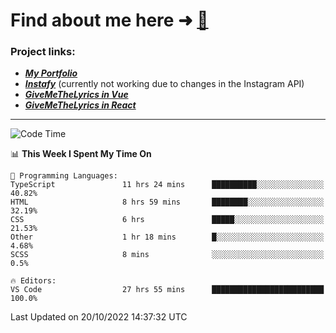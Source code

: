 # Find about me here ➜ [🧑](https://pauabella.dev)

### Project links:
- ***[My Portfolio](https://pauabella.dev)***
- ***[Instafy](https://instafy.me)*** (currently not working due to changes in the Instagram API)
- ***[GiveMeTheLyrics in Vue](https://lyrics.pauabella.dev)***
- ***[GiveMeTheLyrics in React](https://pauabella.dev/GiveMeTheLyrics)***

---
<!--START_SECTION:waka-->
![Code Time](http://img.shields.io/badge/Code%20Time-1%2C571%20hrs%206%20mins-blue)

📊 **This Week I Spent My Time On** 

```text
💬 Programming Languages: 
TypeScript               11 hrs 24 mins      ██████████░░░░░░░░░░░░░░░   40.82% 
HTML                     8 hrs 59 mins       ████████░░░░░░░░░░░░░░░░░   32.19% 
CSS                      6 hrs               █████░░░░░░░░░░░░░░░░░░░░   21.53% 
Other                    1 hr 18 mins        █░░░░░░░░░░░░░░░░░░░░░░░░   4.68% 
SCSS                     8 mins              ░░░░░░░░░░░░░░░░░░░░░░░░░   0.5%

🔥 Editors: 
VS Code                  27 hrs 55 mins      █████████████████████████   100.0%

```


 Last Updated on 20/10/2022 14:37:32 UTC
<!--END_SECTION:waka-->
